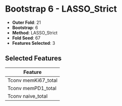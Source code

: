 # Bootstrap 6 - LASSO_Strict

- **Outer Fold**: 21
- **Bootstrap**: 6
- **Method**: LASSO_Strict
- **Fold Seed**: 67
- **Features Selected**: 3

## Selected Features

| Feature |
|---------|
| Tconv memKi67_total |
| Tconv memPD1_total |
| Tconv naive_total |
